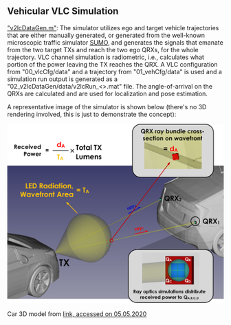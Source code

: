 ## Vehicular VLC Simulation

<ins>"v2lcDataGen.m"</ins>: The simulator utilizes ego and target vehicle trajectories that are either manually generated, or generated from the well-known microscopic traffic simulator [SUMO](https://sumo.dlr.de/docs/index.html), and generates the signals that emanate from the two target TXs and reach the two ego QRXs, for the whole trajectory. VLC channel simulation is radiometric, i.e., calculates what portion of the power leaving the TX reaches the QRX. A VLC configuration from "00_vlcCfg/data" and a trajectory from "01_vehCfg/data" is used and a simulation run output is generated as a "02_v2lcDataGen/data/v2lcRun_<>.mat" file. The angle-of-arrival on the QRXs are calculated and are used for localization and pose estimation. 

A representative image of the simulator is shown below (there's no 3D rendering involved, this is just to demonstrate the concept):

<img src="../99_doc/v2lcRun_overview.png" alt="Drawing"/>

Car 3D model from [link, accessed on 05.05.2020](https://www.cgtrader.com/items/153014/download-page#)